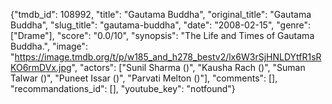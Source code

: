 {"tmdb_id": 108992, "title": "Gautama Buddha", "original_title": "Gautama Buddha", "slug_title": "gautama-buddha", "date": "2008-02-15", "genre": ["Drame"], "score": "0.0/10", "synopsis": "The Life and Times of Gautama Buddha.", "image": "https://image.tmdb.org/t/p/w185_and_h278_bestv2/lx6W3rSjHNLDYtfR1sRKO6rmDVx.jpg", "actors": ["Sunil Sharma ()", "Kausha Rach ()", "Suman Talwar ()", "Puneet Issar ()", "Parvati Melton ()"], "comments": [], "recommandations_id": [], "youtube_key": "notfound"}